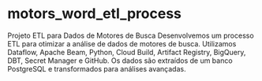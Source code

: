 # motors_word_etl_process
Projeto ETL para Dados de Motores de Busca  Desenvolvemos um processo ETL para otimizar a análise de dados de motores de busca. Utilizamos Dataflow, Apache Beam, Python, Cloud Build, Artifact Registry, BigQuery, DBT, Secret Manager e GitHub. Os dados são extraídos de um banco PostgreSQL e transformados para análises avançadas.
